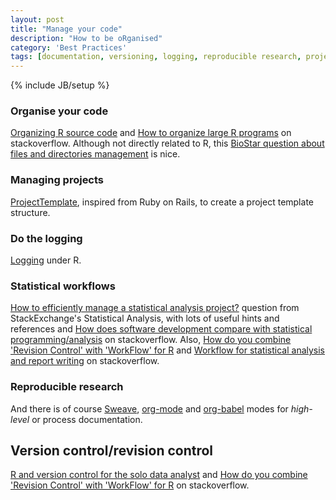 ```yaml
---
layout: post
title: "Manage your code"
description: "How to be oRganised"
category: 'Best Practices'
tags: [documentation, versioning, logging, reproducible research, project]
---
```

{% include JB/setup %}

### Organise your code
[Organizing R source code][1] and [How to organize large R
programs][2] on stackoverflow. Although not directly related to R, this
[BioStar question about files and directories management][3] is nice.

### Managing projects
[ProjectTemplate][4], inspired from Ruby on Rails, to create a project
template structure.

### Do the logging
[Logging][5] under R.

### Statistical workflows 
[How to efficiently manage a statistical analysis
project?][6] question from StackExchange's Statistical Analysis, with lots of
useful hints and references and [How does software development compare with
statistical programming/analysis][7] on stackoverflow. Also, [How do you
combine 'Revision Control' with 'WorkFlow' for R][8] and [Workflow for
statistical analysis and report writing][9] on stackoverflow.

### Reproducible research
And there is of course [Sweave][10], [org-mode][11] and [org-babel][12] modes
for _high-level_ or process documentation.

## Version control/revision control 
[R and version control for the solo data analyst][13] and 
[How do you combine 'Revision Control' with 'WorkFlow' for
R][8] on stackoverflow.


   [1]: http://stackoverflow.com/questions/2284446/organizing-r-source-code
   [2]: http://stackoverflow.com/questions/1266279/how-to-organize-large-r-programs
   [3]: http://biostar.stackexchange.com/questions/822/how-do-you-manage-your-files-directories-for-your-projects
   [4]: http://www.johnmyleswhite.com/notebook/2010/08/26/projecttemplate/
   [5]: http://logging.r-forge.r-project.org/
   [6]: http://stats.stackexchange.com/questions/2910/how-to-efficiently-manage-a-statistical-analysis-project
   [7]: http://stackoverflow.com/questions/2295389/how-does-software-development-compare-with-statistical-programming-analysis
   [8]: http://stackoverflow.com/questions/2286831/how-do-you-combine-revision-control-with-workflow-for-r
   [9]: http://stackoverflow.com/questions/1429907/workflow-for-statistical-analysis-and-report-writing
   [10]: http://www.stat.uni-muenchen.de/~leisch/Sweave/
   [11]: http://orgmode.org/
   [12]: http://orgmode.org/worg/org-contrib/babel/index.html
   [13]: http://stackoverflow.com/questions/2712421/r-and-version-control-for-the-solo-data-analyst

